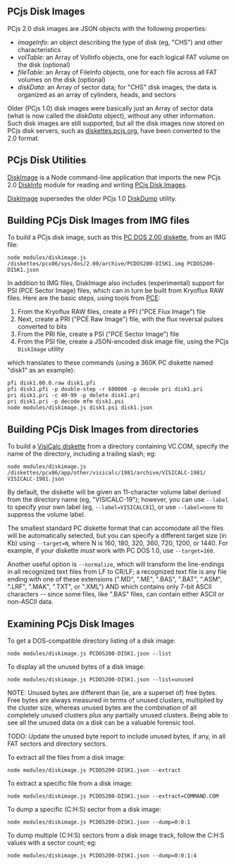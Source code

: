 ## PCjs Disk Images

PCjs 2.0 disk images are JSON objects with the following properties:

  - *imageInfo*: an object describing the type of disk (eg, "CHS") and other characteristics
  - *volTable*: an Array of VolInfo objects, one for each logical FAT volume on the disk (optional)
  - *fileTable*: an Array of FileInfo objects, one for each file across all FAT volumes on the disk (optional)
  - *diskData*: an Array of sector data; for "CHS" disk images, the data is organized as an array of cylinders, heads, and sectors

Older (PCjs 1.0) disk images were basically just an Array of sector data (what is now called the *diskData* object), without
any other information.  Such disk images are still supported, but all the disk images now stored on PCjs disk servers,
such as [diskettes.pcjs.org](https://diskettes.pcjs.org), have been converted to the 2.0 format.

## PCjs Disk Utilities

[DiskImage](modules/diskimage.js) is a Node command-line application that imports the new PCjs 2.0
[DiskInfo](../../machines/pcx86/modules/diskinfo.js) module for reading and writing [PCjs Disk Images](#pcjs-disk-images).

[DiskImage](modules/diskimage.js) supersedes the older PCjs 1.0 [DiskDump](lib/diskdump.js) utility.

## Building PCjs Disk Images from IMG files

To build a PCjs disk image, such as this [PC DOS 2.00 diskette](https://diskettes.pcjs.org/pcx86/sys/dos/ibm/2.00/PCDOS200-DISK1.json),
from an IMG file:

    node modules/diskimage.js /diskettes/pcx86/sys/dos/2.00/archive/PCDOS200-DISK1.img PCDOS200-DISK1.json

In addition to IMG files, DiskImage also includes (experimental) support for PSI (PCE Sector Image) files, which can in
turn be built from Kryoflux RAW files.  Here are the basic steps, using tools from [PCE](http://www.hampa.ch/pce/):

 1. From the Kryoflux RAW files, create a PFI ("PCE Flux Image") file
 2. Next, create a PRI ("PCE Raw Image") file, with the flux reversal pulses converted to bits
 3. From the PRI file, create a PSI ("PCE Sector Image") file
 4. From the PSI file, create a JSON-encoded disk image file, using the PCjs `DiskImage` utility

which translates to these commands (using a 360K PC diskette named "disk1" as an example):

    pfi disk1.00.0.raw disk1.pfi
    pfi disk1.pfi -p double-step -r 600000 -p decode pri disk1.pri
    pri disk1.pri -c 40-99 -p delete disk1.pri
    pri disk1.pri -p decode mfm disk1.psi
    node modules/diskimage.js disk1.psi disk1.json

## Building PCjs Disk Images from directories

To build a [VisiCalc diskette](https://diskettes.pcjs.org/pcx86/app/other/visicalc/1981/VISICALC-1981.json)
from a directory containing VC.COM, specify the name of the directory, including a trailing slash; eg:

    node modules/diskimage.js /diskettes/pcx86/app/other/visicalc/1981/archive/VISICALC-1981/ VISICALC-1981.json

By default, the diskette will be given an 11-character volume label derived from the directory name (eg, "VISICALC-19");
however, you can use `--label` to specify your own label (eg, `--label=VISICALC81`), or use `--label=none` to suppress
the volume label.

The smallest standard PC diskette format that can accomodate all the files will be automatically selected, but you can
specify a different target size (in Kb) using `--target=N`, where N is 160, 180, 320, 360, 720, 1200, or 1440.  For
example, if your diskette *must* work with PC DOS 1.0, use `--target=160`.

Another useful option is `--normalize`, which will transform the line-endings in all recognized text files from LF to CR/LF;
a recognized text file is any file ending with one of these extensions (".MD", ".ME", ".BAS", ".BAT", ".ASM", ".LRF", ".MAK",
".TXT", or ".XML") AND which contains only 7-bit ASCII characters -- since some files, like ".BAS" files, can contain either
ASCII or non-ASCII data.

## Examining PCjs Disk Images

To get a DOS-compatible directory listing of a disk image:

    node modules/diskimage.js PCDOS200-DISK1.json --list

To display all the unused bytes of a disk image:

    node modules/diskimage.js PCDOS200-DISK1.json --list=unused

NOTE: Unused bytes are different than (ie, are a superset of) free bytes.  Free bytes are always measured in terms of unused clusters,
multiplied by the cluster size, whereas unused bytes are the combination of all completely unused clusters *plus* any partially unused
clusters.  Being able to see all the unused data on a disk can be a valuable forensic tool.

TODO: Update the unused byte report to include unused bytes, if any, in all FAT sectors and directory sectors.

To extract all the files from a disk image:

    node modules/diskimage.js PCDOS200-DISK1.json --extract

To extract a specific file from a disk image:

    node modules/diskimage.js PCDOS200-DISK1.json --extract=COMMAND.COM

To dump a specific (C:H:S) sector from a disk image:

    node modules/diskimage.js PCDOS200-DISK1.json --dump=0:0:1

To dump multiple (C:H:S) sectors from a disk image track, follow the C:H:S values with a sector count; eg:

    node modules/diskimage.js PCDOS200-DISK1.json --dump=0:0:1:4
